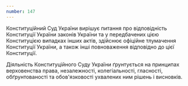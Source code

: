 ```yaml
---
number: 147
---
```


Конституційний Суд України вирішує питання про відповідність Конституції України законів України та у передбачених цією
Конституцією випадках інших актів, здійснює офіційне тлумачення Конституції України, а також інші повноваження
відповідно до цієї Конституції.

Діяльність Конституційного Суду України ґрунтується на принципах верховенства права, незалежності, колегіальності,
гласності, обґрунтованості та обов'язковості ухвалених ним рішень i висновків.
